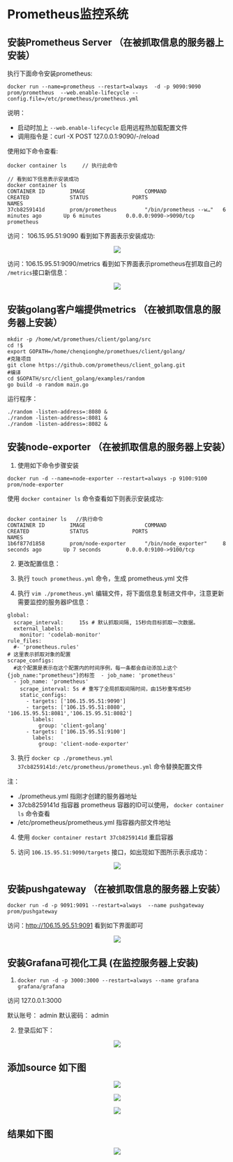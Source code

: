 # Prometheus监控系统

## 安装Prometheus Server     （在被抓取信息的服务器上安装）

执行下面命令安装prometheus:

```
docker run --name=prometheus --restart=always  -d -p 9090:9090 prom/prometheus  --web.enable-lifecycle --config.file=/etc/prometheus/prometheus.yml
```
说明：
- 启动时加上 `--web.enable-lifecycle` 启用远程热加载配置文件
- 调用指令是：curl -X POST 127.0.0.1:9090/-/reload

使用如下命令查看:
```
docker container ls     // 执行此命令

// 看到如下信息表示安装成功
docker container ls
CONTAINER ID        IMAGE                   COMMAND                  CREATED             STATUS              PORTS                               NAMES
37cb8259141d        prom/prometheus         "/bin/prometheus --w…"   6 minutes ago       Up 6 minutes        0.0.0.0:9090->9090/tcp              prometheus
```

访问： 106.15.95.51:9090 看到如下界面表示安装成功:
<p align='center'>
<img src='https://github.com/w1991668899/blog/blob/master/image/monitoring/343242342.png'>
</p>

访问：106.15.95.51:9090/metrics 看到如下界面表示prometheus在抓取自己的 `/metrics`接口新信息：
<p align='center'>
<img src='https://github.com/w1991668899/blog/blob/master/image/monitoring/22222.png'>
</p>

## 安装golang客户端提供metrics （在被抓取信息的服务器上安装）
````
mkdir -p /home/wt/promethues/client/golang/src
cd !$
export GOPATH=/home/chenqionghe/promethues/client/golang/
#克隆项目
git clone https://github.com/prometheus/client_golang.git
#编译
cd $GOPATH/src/client_golang/examples/random
go build -o random main.go
````

运行程序：

```
./random -listen-address=:8080 &
./random -listen-address=:8081 &
./random -listen-address=:8082 &
```


## 安装node-exporter （在被抓取信息的服务器上安装）
1. 使用如下命令步骤安装
```
docker run -d --name=node-exporter --restart=always -p 9100:9100 prom/node-exporter
```

使用 `docker container ls` 命令查看如下则表示安装成功:
```

docker container ls   //执行命令
CONTAINER ID        IMAGE                   COMMAND                  CREATED             STATUS              PORTS                               NAMES
1b6f877d1858        prom/node-exporter      "/bin/node_exporter"     8 seconds ago       Up 7 seconds        0.0.0.0:9100->9100/tcp
```

2. 更改配置信息：

1. 执行 `touch prometheus.yml` 命令，生成  prometheus.yml 文件
2. 执行 `vim ./prometheus.yml` 编辑文件，将下面信息复制进文件中，注意更新需要监控的服务器IP信息：

```
global:
  scrape_interval:     15s # 默认抓取间隔, 15秒向目标抓取一次数据。
  external_labels:
    monitor: 'codelab-monitor'
rule_files:
  #- 'prometheus.rules'
# 这里表示抓取对象的配置
scrape_configs:
  #这个配置是表示在这个配置内的时间序例，每一条都会自动添加上这个{job_name:"prometheus"}的标签  - job_name: 'prometheus'
  - job_name: 'prometheus'
    scrape_interval: 5s # 重写了全局抓取间隔时间，由15秒重写成5秒
    static_configs:
      - targets: ['106.15.95.51:9090']
      - targets: ['106.15.95.51:8080', '106.15.95.51:8081','106.15.95.51:8082']
        labels:
          group: 'client-golang'
      - targets: ['106.15.95.51:9100']
        labels:
          group: 'client-node-exporter'
```

3. 执行 `docker cp ./prometheus.yml 37cb8259141d:/etc/prometheus/prometheus.yml` 命令替换配置文件

注：
- ./prometheus.yml 指刚才创建的服务器地址
- 37cb8259141d 指容器 prometheus 容器的ID可以使用， `docker container ls` 命令查看
- /etc/prometheus/prometheus.yml  指容器内部文件地址

4. 使用 `docker container restart 37cb8259141d` 重启容器

5. 访问 `106.15.95.51:9090/targets` 接口，如出现如下图所示表示成功：

<p align='center'>
<img src='https://github.com/w1991668899/blog/blob/master/image/monitoring/555552343.png'>
</p>

## 安装pushgateway  （在被抓取信息的服务器上安装）
```
docker run -d -p 9091:9091 --restart=always  --name pushgateway prom/pushgateway
```
访问：http://106.15.95.51:9091 看到如下界面即可
<p align='center'>
<img src='https://github.com/w1991668899/blog/blob/master/image/monitoring/44444234324.png'>
</p>

## 安装Grafana可视化工具   (在监控服务器上安装)

1.  `docker run -d -p 3000:3000 --restart=always --name grafana grafana/grafana`

访问 127.0.0.1:3000 

默认账号： admin
默认密码： admin

2. 登录后如下：

<p align='center'>
<img src='https://github.com/w1991668899/blog/blob/master/image/monitoring/555552343.png'>
</p>

## 添加source 如下图

<p align='center'>
<img src='https://github.com/w1991668899/blog/blob/master/image/monitoring/777esfdfd.png'>
</p>

<p align='center'>
<img src='https://github.com/w1991668899/blog/blob/master/image/monitoring/883432df.png'>
</p>

<p align='center'>
<img src='https://github.com/w1991668899/blog/blob/master/image/monitoring/999343433.png'>
</p>

## 结果如下图
<p align='center'>
<img src='https://github.com/w1991668899/blog/blob/master/image/monitoring/12345dfsf.png'>
</p>

















